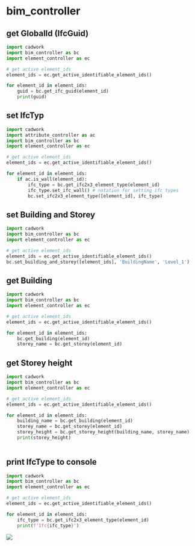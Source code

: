 # bim_controller

## get GlobalId (IfcGuid)

```python 
import cadwork
import bim_controller as bc
import element_controller as ec

# get active element_ids
element_ids = ec.get_active_identifiable_element_ids()

for element_id in element_ids:
    guid = bc.get_ifc_guid(element_id)
    print(guid)
```

## set IfcTyp

```python
import cadwork
import attribute_controller as ac
import bim_controller as bc
import element_controller as ec

# get active element_ids
element_ids = ec.get_active_identifiable_element_ids()

for element_id in element_ids:
    if ac.is_wall(element_id):
        ifc_type = bc.get_ifc2x3_element_type(element_id)
        ifc_type.set_ifc_wall() # notation for setting ifc types
        bc.set_ifc2x3_element_type([element_id], ifc_type)
```

## set Building and Storey

```python
import cadwork
import bim_controller as bc
import element_controller as ec

# get active element_ids
element_ids = ec.get_active_identifiable_element_ids()
bc.set_building_and_storey([element_ids], 'BuildingName', 'Level_1')

```

## get Building

```python
import cadwork
import bim_controller as bc
import element_controller as ec

# get active element_ids
element_ids = ec.get_active_identifiable_element_ids()

for element_id in element_ids:
    bc.get_building(element_id)
    storey_name = bc.get_storey(element_id)

```

## get Storey height

```python
import cadwork
import bim_controller as bc
import element_controller as ec

# get active element_ids
element_ids = ec.get_active_identifiable_element_ids()

for element_id in element_ids:
    building_name = bc.get_building(element_id)
    storey_name = bc.get_storey(element_id)
    storey_height = bc.get_storey_height(building_name, storey_name)
    print(storey_height)
    
```

## print IfcType to console

```python
import cadwork
import bim_controller as bc
import element_controller as ec

# get active element_ids
element_ids = ec.get_active_identifiable_element_ids()

for element_id in element_ids:
    ifc_type = bc.get_ifc2x3_element_type(element_id)
    print(f'Ifc{ifc_type}')
```

<noscript>
    <img src="https://analytics.cadwork.ca/ingress/e6b1702b-6224-4e93-94b7-9e4c2cd7ae06/pixel.gif">
</noscript>
<script defer src="https://analytics.cadwork.ca/ingress/e6b1702b-6224-4e93-94b7-9e4c2cd7ae06/script.js"></script>